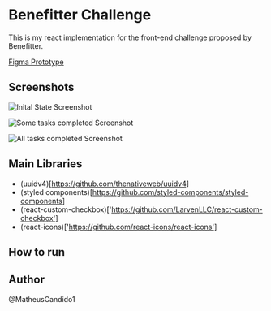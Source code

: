 # Benefitter Challenge

This is my react implementation for the front-end challenge proposed by Benefitter.

[Figma Prototype](https://www.figma.com/file/Z0S4nSoKXLfVNqVxPXokL7/test?node-id=42%3A27&t=QI207ZZuHU4irjRH-0)

## Screenshots

![Inital State Screenshot](https://i.postimg.cc/bYnWyzxg/1.png)

![Some tasks completed Screenshot](https://i.postimg.cc/65NSTDzX/2.png)

![All tasks completed Screenshot](https://i.postimg.cc/7YMRzmQT/3.png)

## Main Libraries
- (uuidv4)[https://github.com/thenativeweb/uuidv4]
- (styled components)[https://github.com/styled-components/styled-components]
- (react-custom-checkbox)['https://github.com/LarvenLLC/react-custom-checkbox']
- (react-icons)['https://github.com/react-icons/react-icons']

## How to run


## Author
@MatheusCandido1

